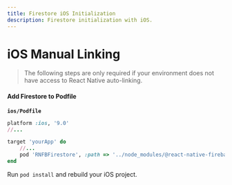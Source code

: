 ```yaml
---
title: Firestore iOS Initialization
description: Firestore initialization with iOS.
---
```


# iOS Manual Linking

> The following steps are only required if your environment does not have access to React Native
> auto-linking.


#### Add Firestore to Podfile
**`ios/Podfile`**

```ruby
platform :ios, '9.0'
//...

target 'yourApp' do
    //...
    pod 'RNFBFirestore', :path => '../node_modules/@react-native-firebase/firestore'
end

```

Run `pod install` and rebuild your iOS project.